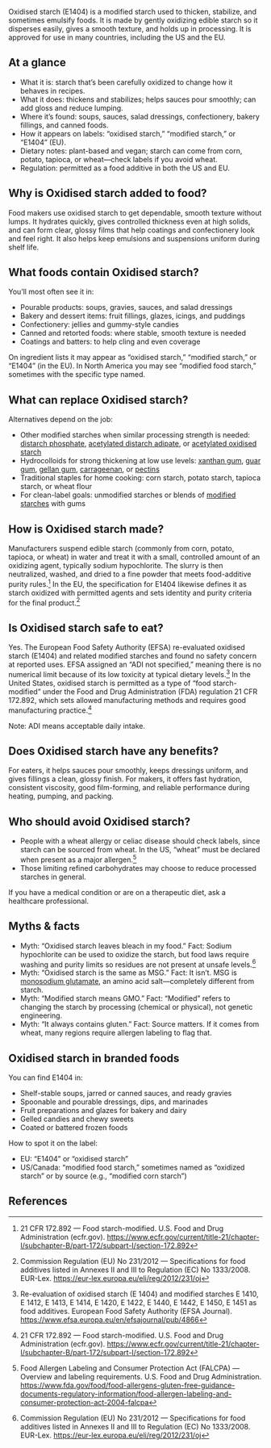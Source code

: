 Oxidised starch (E1404) is a modified starch used to thicken, stabilize, and sometimes emulsify foods. It is made by gently oxidizing edible starch so it disperses easily, gives a smooth texture, and holds up in processing. It is approved for use in many countries, including the US and the EU.
<!--more-->

## At a glance
- What it is: starch that’s been carefully oxidized to change how it behaves in recipes.
- What it does: thickens and stabilizes; helps sauces pour smoothly; can add gloss and reduce lumping.
- Where it’s found: soups, sauces, salad dressings, confectionery, bakery fillings, and canned foods.
- How it appears on labels: “oxidised starch,” “modified starch,” or “E1404” (EU).
- Dietary notes: plant-based and vegan; starch can come from corn, potato, tapioca, or wheat—check labels if you avoid wheat.
- Regulation: permitted as a food additive in both the US and EU.

## Why is Oxidised starch added to food?
Food makers use oxidised starch to get dependable, smooth texture without lumps. It hydrates quickly, gives controlled thickness even at high solids, and can form clear, glossy films that help coatings and confectionery look and feel right. It also helps keep emulsions and suspensions uniform during shelf life.

## What foods contain Oxidised starch?
You’ll most often see it in:
- Pourable products: soups, gravies, sauces, and salad dressings
- Bakery and dessert items: fruit fillings, glazes, icings, and puddings
- Confectionery: jellies and gummy-style candies
- Canned and retorted foods: where stable, smooth texture is needed
- Coatings and batters: to help cling and even coverage

On ingredient lists it may appear as “oxidised starch,” “modified starch,” or “E1404” (in the EU). In North America you may see “modified food starch,” sometimes with the specific type named.

## What can replace Oxidised starch?
Alternatives depend on the job:
- Other modified starches when similar processing strength is needed: [distarch phosphate](/e1412-distarch-phosphate), [acetylated distarch adipate](/e1422-acetylated-distarch-adipate), or [acetylated oxidised starch](/e1451-acetylated-oxidised-starch)
- Hydrocolloids for strong thickening at low use levels: [xanthan gum](/e415-xanthan-gum), [guar gum](/e412-guar-gum), [gellan gum](/e418-gellan-gum), [carrageenan](/e407-carrageenan), or [pectins](/e440-pectins)
- Traditional staples for home cooking: corn starch, potato starch, tapioca starch, or wheat flour
- For clean-label goals: unmodified starches or blends of [modified starches](/e14xx-modified-starch) with gums

## How is Oxidised starch made?
Manufacturers suspend edible starch (commonly from corn, potato, tapioca, or wheat) in water and treat it with a small, controlled amount of an oxidizing agent, typically sodium hypochlorite. The slurry is then neutralized, washed, and dried to a fine powder that meets food-additive purity rules.[^1] In the EU, the specification for E1404 likewise defines it as starch oxidized with permitted agents and sets identity and purity criteria for the final product.[^2]

## Is Oxidised starch safe to eat?
Yes. The European Food Safety Authority (EFSA) re-evaluated oxidised starch (E1404) and related modified starches and found no safety concern at reported uses. EFSA assigned an “ADI not specified,” meaning there is no numerical limit because of its low toxicity at typical dietary levels.[^3] In the United States, oxidised starch is permitted as a type of “food starch-modified” under the Food and Drug Administration (FDA) regulation 21 CFR 172.892, which sets allowed manufacturing methods and requires good manufacturing practice.[^1]

Note: ADI means acceptable daily intake.

## Does Oxidised starch have any benefits?
For eaters, it helps sauces pour smoothly, keeps dressings uniform, and gives fillings a clean, glossy finish. For makers, it offers fast hydration, consistent viscosity, good film-forming, and reliable performance during heating, pumping, and packing.

## Who should avoid Oxidised starch?
- People with a wheat allergy or celiac disease should check labels, since starch can be sourced from wheat. In the US, “wheat” must be declared when present as a major allergen.[^4]
- Those limiting refined carbohydrates may choose to reduce processed starches in general.

If you have a medical condition or are on a therapeutic diet, ask a healthcare professional.

## Myths & facts
- Myth: “Oxidised starch leaves bleach in my food.”
  Fact: Sodium hypochlorite can be used to oxidize the starch, but food laws require washing and purity limits so residues are not present at unsafe levels.[^2]
- Myth: “Oxidised starch is the same as MSG.”
  Fact: It isn’t. MSG is [monosodium glutamate](/e621-monosodium-glutamate), an amino acid salt—completely different from starch.
- Myth: “Modified starch means GMO.”
  Fact: “Modified” refers to changing the starch by processing (chemical or physical), not genetic engineering.
- Myth: “It always contains gluten.”
  Fact: Source matters. If it comes from wheat, many regions require allergen labeling to flag that.

## Oxidised starch in branded foods
You can find E1404 in:
- Shelf-stable soups, jarred or canned sauces, and ready gravies
- Spoonable and pourable dressings, dips, and marinades
- Fruit preparations and glazes for bakery and dairy
- Gelled candies and chewy sweets
- Coated or battered frozen foods

How to spot it on the label:
- EU: “E1404” or “oxidised starch”
- US/Canada: “modified food starch,” sometimes named as “oxidized starch” or by source (e.g., “modified corn starch”)

## References
[^1]: 21 CFR 172.892 — Food starch-modified. U.S. Food and Drug Administration (ecfr.gov). https://www.ecfr.gov/current/title-21/chapter-I/subchapter-B/part-172/subpart-I/section-172.892
[^2]: Commission Regulation (EU) No 231/2012 — Specifications for food additives listed in Annexes II and III to Regulation (EC) No 1333/2008. EUR-Lex. https://eur-lex.europa.eu/eli/reg/2012/231/oj
[^3]: Re-evaluation of oxidised starch (E 1404) and modified starches E 1410, E 1412, E 1413, E 1414, E 1420, E 1422, E 1440, E 1442, E 1450, E 1451 as food additives. European Food Safety Authority (EFSA Journal). https://www.efsa.europa.eu/en/efsajournal/pub/4866
[^4]: Food Allergen Labeling and Consumer Protection Act (FALCPA) — Overview and labeling requirements. U.S. Food and Drug Administration. https://www.fda.gov/food/food-allergens-gluten-free-guidance-documents-regulatory-information/food-allergen-labeling-and-consumer-protection-act-2004-falcpa
